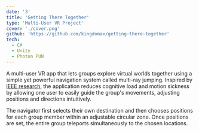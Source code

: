```yaml
---
date: '3'
title: 'Getting There Together'
type: 'Multi-User VR Project'
cover: './cover.png'
github: 'https://github.com/kingdomax/getting-there-together'
tech:
  - C#
  - Unity
  - Photon PUN
---
```


A multi-user VR app that lets groups explore virtual worlds together using a simple yet powerful navigation system called multi-ray jumping. Inspired by [IEEE research](https://tim-weissker.de/preprints/2020-getting-there-together.pdf), the application reduces cognitive load and motion sickness by allowing one user to easily guide the group's movements, adjusting positions and directions intuitively.

The navigator first selects their own destination and then chooses positions for each group member within an adjustable circular zone. Once positions are set, the entire group teleports simultaneously to the chosen locations.
